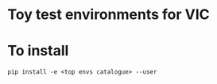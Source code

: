 Toy test environments for VIC
=============================

# To install
`pip install -e <top envs catalogue> --user`
